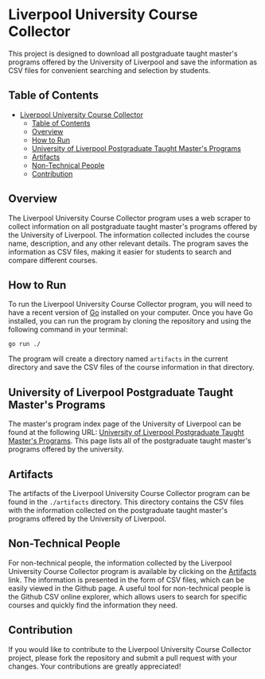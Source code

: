 # Liverpool University Course Collector

This project is designed to download all postgraduate taught master's programs offered by the University of Liverpool and save the information as CSV files for convenient searching and selection by students.

## Table of Contents
- [Liverpool University Course Collector](#liverpool-university-course-collector)
  - [Table of Contents](#table-of-contents)
  - [Overview](#overview)
  - [How to Run](#how-to-run)
  - [University of Liverpool Postgraduate Taught Master's Programs](#university-of-liverpool-postgraduate-taught-masters-programs)
  - [Artifacts](#artifacts)
  - [Non-Technical People](#non-technical-people)
  - [Contribution](#contribution)

## Overview
The Liverpool University Course Collector program uses a web scraper to collect information on all postgraduate taught master's programs offered by the University of Liverpool. The information collected includes the course name, description, and any other relevant details. The program saves the information as CSV files, making it easier for students to search and compare different courses.

## How to Run
To run the Liverpool University Course Collector program, you will need to have a recent version of [Go](https://golang.org/) installed on your computer. Once you have Go installed, you can run the program by cloning the repository and using the following command in your terminal:

    go run ./

The program will create a directory named `artifacts` in the current directory and save the CSV files of the course information in that directory.

## University of Liverpool Postgraduate Taught Master's Programs
The master's program index page of the University of Liverpool can be found at the following URL: [University of Liverpool Postgraduate Taught Master's Programs](https://www.liverpool.ac.uk/study/postgraduate-taught/courses/). This page lists all of the postgraduate taught master's programs offered by the university.

## Artifacts
The artifacts of the Liverpool University Course Collector program can be found in the `./artifacts` directory. This directory contains the CSV files with the information collected on the postgraduate taught master's programs offered by the University of Liverpool.

## Non-Technical People
For non-technical people, the information collected by the Liverpool University Course Collector program is available by clicking on the [Artifacts](https://github.com/y4code/liverpool-uni-course-collector/tree/main/artifacts) link. The information is presented in the form of CSV files, which can be easily viewed in the Github page. A useful tool for non-technical people is the Github CSV online explorer, which allows users to search for specific courses and quickly find the information they need.

## Contribution
If you would like to contribute to the Liverpool University Course Collector project, please fork the repository and submit a pull request with your changes. Your contributions are greatly appreciated!
